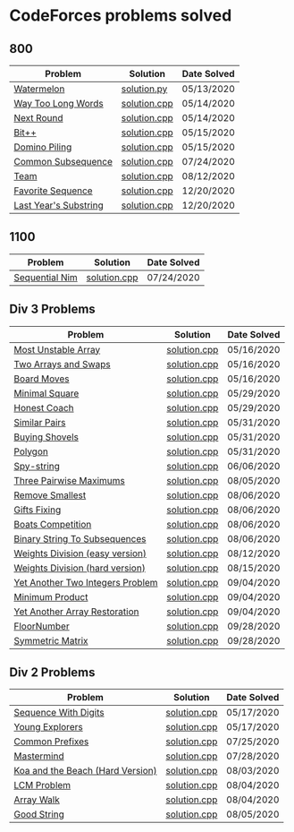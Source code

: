 # CodeForces problems solved

## 800

| Problem                                | Solution                         | Date Solved |
| -------------------------------------- | -------------------------------- | ----------- |
| [Watermelon][watermelon1]              | [solution.py][watermelon2]       | 05/13/2020  |
| [Way Too Long Words][waytoolongwords1] | [solution.cpp][waytoolongwords2] | 05/14/2020  |
| [Next Round][nextround1]               | [solution.cpp][nextround2]       | 05/14/2020  |
| [Bit++][bit++1]                        | [solution.cpp][bit++2]           | 05/15/2020  |
| [Domino Piling][dominopiling1]         | [solution.cpp][dominopiling2]    | 05/15/2020  |
| [Common Subsequence][subsequence1]     | [solution.cpp][subsequence2]     | 07/24/2020  |
| [Team][team1]                          | [solution.cpp][team2]            | 08/12/2020  |
| [Favorite Sequence][fav_sequence1]     | [solution.cpp][fav_sequence2]    | 12/20/2020  |
| [Last Year's Substring][last_year1]    | [solution.cpp][last_year2]       | 12/20/2020  |

## 1100

| Problem                          | Solution                       | Date Solved |
| -------------------------------- | ------------------------------ | ----------- |
| [Sequential Nim][sequentialnim1] | [solution.cpp][sequentialnim2] | 07/24/2020  |

## Div 3 Problems

| Problem                                          | Solution                          | Date Solved |
| ------------------------------------------------ | --------------------------------- | ----------- |
| [Most Unstable Array][unstablearray1]            | [solution.cpp][unstablearray2]    | 05/16/2020  |
| [Two Arrays and Swaps][twoarrays1]               | [solution.cpp][twoarrays2]        | 05/16/2020  |
| [Board Moves][boardmoves1]                       | [solution.cpp][boardmoves2]       | 05/16/2020  |
| [Minimal Square][minimalsquare1]                 | [solution.cpp][minimalsquare2]    | 05/29/2020  |
| [Honest Coach][honestcoach1]                     | [solution.cpp][honestcoach2]      | 05/29/2020  |
| [Similar Pairs][similarpairs1]                   | [solution.cpp][similarpairs2]     | 05/31/2020  |
| [Buying Shovels][buyingshovels1]                 | [solution.cpp][buyingshovels2]    | 05/31/2020  |
| [Polygon][polygon1]                              | [solution.cpp][polygon2]          | 05/31/2020  |
| [Spy-string][spystring1]                         | [solution.cpp][spystring2]        | 06/06/2020  |
| [Three Pairwise Maximums][threepairwisemax1]     | [solution.cpp][threepairwisemax2] | 08/05/2020  |
| [Remove Smallest][removesmallest1]               | [solution.cpp][removesmallest2]   | 08/06/2020  |
| [Gifts Fixing][giftsfixing1]                     | [solution.cpp][giftsfixing2]      | 08/06/2020  |
| [Boats Competition][boatscompetition1]           | [solution.cpp][boatscompetition2] | 08/06/2020  |
| [Binary String To Subsequences][binarystring1]   | [solution.cpp][binarystring2]     | 08/06/2020  |
| [Weights Division (easy version)][wdivision_e1]  | [solution.cpp][wdivision_e2]      | 08/12/2020  |
| [Weights Division (hard version)][wdivision_h1]  | [solution.cpp][wdivision_h2]      | 08/15/2020  |
| [Yet Another Two Integers Problem][twointegers1] | [solution.cpp][twointegers2]      | 09/04/2020  |
| [Minimum Product][minprod1]                      | [solution.cpp][minprod2]          | 09/04/2020  |
| [Yet Another Array Restoration][arrres1]         | [solution.cpp][arrres2]           | 09/04/2020  |
| [FloorNumber][floor_number1]                     | [solution.cpp][floor_number2]     | 09/28/2020  |
| [Symmetric Matrix][symmetric_matrix1]            | [solution.cpp][symmetric_matrix2] | 09/28/2020  |

## Div 2 Problems

| Problem                                      | Solution                        | Date Solved |
| -------------------------------------------- | ------------------------------- | ----------- |
| [Sequence With Digits][sequencedigits1]      | [solution.cpp][sequencedigits2] | 05/17/2020  |
| [Young Explorers][youngexplorers1]           | [solution.cpp][youngexplorers2] | 05/17/2020  |
| [Common Prefixes][commonprefixes1]           | [solution.cpp][commonprefixes2] | 07/25/2020  |
| [Mastermind][mastermind1]                    | [solution.cpp][mastermind2]     | 07/28/2020  |
| [Koa and the Beach (Hard Version)][koahard1] | [solution.cpp][koahard2]        | 08/03/2020  |
| [LCM Problem][lcm1]                          | [solution.cpp][lcm2]            | 08/04/2020  |
| [Array Walk][arraywalk1]                     | [solution.cpp][arraywalk2]      | 08/04/2020  |
| [Good String][goodstring1]                   | [solution.cpp][goodstring2]     | 08/05/2020  |

[watermelon1]: https://codeforces.com/problemset/problem/4/A
[watermelon2]: ./800/Watermelon/solution.py
[waytoolongwords1]: https://codeforces.com/problemset/problem/71/A
[waytoolongwords2]: ./800/WayTooLongWords/solution.cpp
[nextround1]: https://codeforces.com/problemset/problem/158/A
[nextround2]: ./800/NextRound/solution.cpp
[bit++1]: https://codeforces.com/problemset/problem/282/A
[bit++2]: ./800/Bit++/solution.cpp
[dominopiling1]: https://codeforces.com/problemset/problem/50/A
[dominopiling2]: ./800/DominoPiling/solution.cpp
[unstablearray1]: https://codeforces.com/contest/1353/problem/A
[unstablearray2]: ./MostUnstableArray/solution.cpp
[twoarrays1]: https://codeforces.com/contest/1353/problem/B
[twoarrays2]: ./TwoArraysAndSwaps/solution.cpp
[boardmoves1]: https://codeforces.com/contest/1353/problem/C
[boardmoves2]: ./BoardMoves/solution.cpp
[sequencedigits1]: https://codeforces.com/contest/1355/problem/A
[sequencedigits2]: ./SequenceWithDigits/solution.cpp
[youngexplorers1]: https://codeforces.com/contest/1355/problem/B
[youngexplorers2]: ./YoungExplorers/solution.cpp
[minimalsquare1]: https://codeforces.com/contest/1360/problem/A
[minimalsquare2]: ./MinimalSquare/solution.cpp
[honestcoach1]: https://codeforces.com/contest/1360/problem/B
[honestcoach2]: ./HonestCoach/solution.cpp
[similarpairs1]: https://codeforces.com/contest/1360/problem/C
[similarpairs2]: ./SimilarPairs/solution.cpp
[buyingshovels1]: https://codeforces.com/contest/1360/problem/D
[buyingshovels2]: ./BuyingShovels/solution.cpp
[polygon1]: https://codeforces.com/contest/1360/problem/E
[polygon2]: ./Polygon/solution.cpp
[spystring1]: https://codeforces.com/contest/1360/problem/F
[spystring2]: ./SpyString/solution.cpp
[subsequence1]: https://codeforces.com/contest/1382/problem/A
[subsequence2]: ./800/CommonSubsequence/solution.cpp
[sequentialnim1]: https://codeforces.com/contest/1382/problem/B
[sequentialnim2]: ./SequentialNim/solution.cpp
[commonprefixes1]: https://codeforces.com/contest/1384/problem/A
[commonprefixes2]: ./CommonPrefixes/solution.cpp
[mastermind1]: https://codeforces.com/contest/1382/problem/E
[mastermind2]: ./Mastermind/solution.cpp
[koahard1]: https://codeforces.com/contest/1384/problem/B2
[koahard2]: ./KoaAndTheBeachHard/solution.cpp
[lcm1]: https://codeforces.com/contest/1389/problem/A
[lcm2]: ./LCMProblem/solution.cpp
[arraywalk1]: https://codeforces.com/contest/1389/problem/B
[arraywalk2]: ./ArrayWalk/solution.cpp
[goodstring1]: https://codeforces.com/contest/1389/problem/C
[goodstring2]: ./GoodString/solution.cpp
[threepairwisemax1]: https://codeforces.com/contest/1385/problem/A
[threepairwisemax2]: ./ThreePairwiseMax/solution.cpp
[removesmallest1]: https://codeforces.com/contest/1399/problem/A
[removesmallest2]: ./RemoveSmallest/solution.cpp
[giftsfixing1]: https://codeforces.com/contest/1399/problem/B
[giftsfixing2]: ./GiftsFixing/solution.cpp
[boatscompetition1]: https://codeforces.com/contest/1399/problem/C
[boatscompetition2]: ./BoatsCompetition/solution.cpp
[binarystring1]: https://codeforces.com/contest/1399/problem/D
[binarystring2]: ./BinaryString/solution.cpp
[wdivision_e1]: https://codeforces.com/contest/1399/problem/E1
[wdivision_e2]: ./WeightsDivisionEasy/solution.cpp
[team1]: https://codeforces.com/problemset/problem/231/A
[team2]: ./800/Team/solution.cpp
[wdivision_h1]: https://codeforces.com/contest/1399/problem/E2
[wdivision_h2]: ./WeightsDivisionHard/solution.cpp
[twointegers1]: https://codeforces.com/contest/1409/problem/A
[twointegers2]: ./TwoIntegers/solution.cpp
[minprod1]: https://codeforces.com/contest/1409/problem/B
[minprod2]: ./MinProduct/solution.cpp
[arrres1]: https://codeforces.com/contest/1409/problem/C
[arrres2]: ./ArrayRestoration/solution.cpp
[floor_number1]: https://codeforces.com/contest/1426/problem/A
[floor_number2]: ./FloorNumber/solution.cpp
[symmetric_matrix1]: https://codeforces.com/contest/1426/problem/B
[symmetric_matrix2]: ./SymmetricMatrix/solution.cpp
[fav_sequence2]: ./800/FavoriteSequence/solution.cpp
[fav_sequence1]: https://codeforces.com/contest/1462/problem/A
[last_year2]: ./800/LastYearsSubstring/solution.cpp
[last_year1]: https://codeforces.com/contest/1462/problem/B